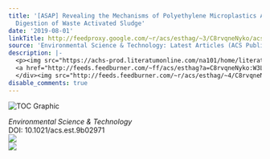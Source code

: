 ```yaml
---
title: '[ASAP] Revealing the Mechanisms of Polyethylene Microplastics Affecting Anaerobic
  Digestion of Waste Activated Sludge'
date: '2019-08-01'
linkTitle: http://feedproxy.google.com/~r/acs/esthag/~3/C8rvqneNyko/acs.est.9b02971
source: 'Environmental Science & Technology: Latest Articles (ACS Publications)'
description: |-
  <p><img src="https://achs-prod.literatumonline.com/na101/home/literatum/publisher/achs/journals/content/esthag/0/esthag.ahead-of-print/acs.est.9b02971/20190801/images/medium/es9b02971_0006.gif" alt="TOC Graphic"/></p><div><cite>Environmental Science & Technology</cite></div><div>DOI: 10.1021/acs.est.9b02971</div><div class="feedflare">
  <a href="http://feeds.feedburner.com/~ff/acs/esthag?a=C8rvqneNyko:W3LXNGkSiko:yIl2AUoC8zA"><img src="http://feeds.feedburner.com/~ff/acs/esthag?d=yIl2AUoC8zA" border="0"></img></a>
  </div><img src="http://feeds.feedburner.com/~r/acs/esthag/~4/C8rvqneNyko" ...
disable_comments: true
---
```

<p><img src="https://achs-prod.literatumonline.com/na101/home/literatum/publisher/achs/journals/content/esthag/0/esthag.ahead-of-print/acs.est.9b02971/20190801/images/medium/es9b02971_0006.gif" alt="TOC Graphic"/></p><div><cite>Environmental Science & Technology</cite></div><div>DOI: 10.1021/acs.est.9b02971</div><div class="feedflare">
<a href="http://feeds.feedburner.com/~ff/acs/esthag?a=C8rvqneNyko:W3LXNGkSiko:yIl2AUoC8zA"><img src="http://feeds.feedburner.com/~ff/acs/esthag?d=yIl2AUoC8zA" border="0"></img></a>
</div><img src="http://feeds.feedburner.com/~r/acs/esthag/~4/C8rvqneNyko" ...
